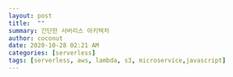 ```yaml
---
layout: post
title:  ""
summary: 간단한 서버리스 아키텍처
author: coconut
date: 2020-10-28 02:21 AM
categories: [serverless]
tags: [serverless, aws, lambda, s3, microservice,javascript]
---
```


